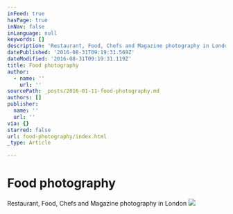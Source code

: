 ```yaml
---
inFeed: true
hasPage: true
inNav: false
inLanguage: null
keywords: []
description: 'Restaurant, Food, Chefs and Magazine photography in London'
datePublished: '2016-08-31T09:19:31.569Z'
dateModified: '2016-08-31T09:19:31.119Z'
title: Food photography
author:
  - name: ''
    url: ''
sourcePath: _posts/2016-01-11-food-photography.md
authors: []
publisher:
  name: ''
  url: ''
via: {}
starred: false
url: food-photography/index.html
_type: Article

---
```

# Food photography

Restaurant, Food, Chefs and Magazine photography in London
![](https://s3-us-west-2.amazonaws.com/the-grid-img/p/f6c89f045697947783f99862fb6aec2d2a6256b5.jpg)